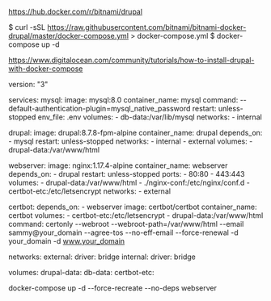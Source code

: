 https://hub.docker.com/r/bitnami/drupal

$ curl -sSL https://raw.githubusercontent.com/bitnami/bitnami-docker-drupal/master/docker-compose.yml > docker-compose.yml
$ docker-compose up -d



https://www.digitalocean.com/community/tutorials/how-to-install-drupal-with-docker-compose


version: "3"

services:
  mysql:
    image: mysql:8.0
    container_name: mysql
    command: --default-authentication-plugin=mysql_native_password
    restart: unless-stopped
    env_file: .env
    volumes:
      - db-data:/var/lib/mysql
    networks:
      - internal
  
  drupal:
    image: drupal:8.7.8-fpm-alpine
    container_name: drupal
    depends_on:
      - mysql
    restart: unless-stopped
    networks:
      - internal
      - external
    volumes:
      - drupal-data:/var/www/html
  
  webserver:
    image: nginx:1.17.4-alpine
    container_name: webserver
    depends_on:
      - drupal
    restart: unless-stopped
    ports:
      - 80:80
      - 443:443
    volumes:
      - drupal-data:/var/www/html
      - ./nginx-conf:/etc/nginx/conf.d
      - certbot-etc:/etc/letsencrypt
    networks:
      - external
  
  certbot:
    depends_on:
      - webserver
    image: certbot/certbot
    container_name: certbot
    volumes:
      - certbot-etc:/etc/letsencrypt
      - drupal-data:/var/www/html
    command: certonly --webroot --webroot-path=/var/www/html --email sammy@your_domain --agree-tos --no-eff-email --force-renewal -d your_domain -d www.your_domain

networks:
  external:
    driver: bridge
  internal:
    driver: bridge

volumes:
  drupal-data:
  db-data:
  certbot-etc:



  docker-compose up -d --force-recreate --no-deps webserver